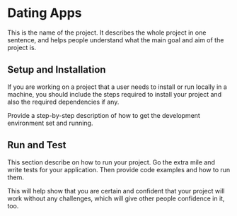 # Dating Apps
This is the name of the project. It describes the whole project in one sentence, and helps people understand what 
the main goal and aim of the project is.

## Setup and Installation

If you are working on a project that a user needs to install or run locally in a machine, 
you should include the steps required to install your project and also the required dependencies if any.

Provide a step-by-step description of how to get the development environment set and running.

## Run and Test

This section describe on how to run your project. Go the extra mile and write tests for your application. 
Then provide code examples and how to run them.

This will help show that you are certain and confident that your project will work without any challenges, 
which will give other people confidence in it, too.